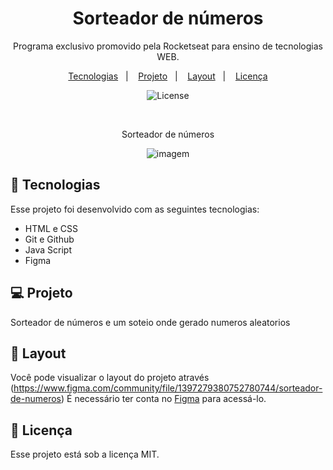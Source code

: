 <h1 align="center"> Sorteador de números </h1>

<p align="center">
Programa exclusivo promovido pela Rocketseat para ensino de tecnologias WEB.
</p>

<p align="center">
  <a href="#-tecnologias">Tecnologias</a>&nbsp;&nbsp;&nbsp;|&nbsp;&nbsp;&nbsp;
  <a href="#-projeto">Projeto</a>&nbsp;&nbsp;&nbsp;|&nbsp;&nbsp;&nbsp;
  <a href="#-layout">Layout</a>&nbsp;&nbsp;&nbsp;|&nbsp;&nbsp;&nbsp;
  <a href="#memo-licença">Licença</a>
</p>

<p align="center">
  <img alt="License" src="https://img.shields.io/static/v1?label=license&message=MIT&color=49AA26&labelColor=000000">
  
</p>


<br>

<p align="center">
 Sorteador de números
</p>

<p align="center">
<img  alt="imagem" src="https://github.com/user-attachments/assets/3e1a6481-3526-4a34-9e63-9c97f4ba18a5">
</p>


## 🚀 Tecnologias


Esse projeto foi desenvolvido com as seguintes tecnologias:

- HTML e CSS
- Git e Github
- Java Script
- Figma

## 💻 Projeto

Sorteador de números e um soteio onde gerado numeros aleatorios

## 🔖 Layout

Você pode visualizar o layout do projeto através (https://www.figma.com/community/file/1397279380752780744/sorteador-de-numeros) É necessário ter conta no [Figma](https://figma.com) para acessá-lo.

## :memo: Licença

Esse projeto está sob a licença MIT.
